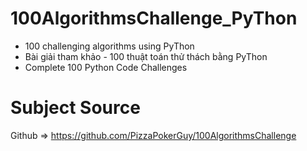 # 100AlgorithmsChallenge_PyThon
- 100 challenging algorithms using PyThon
- Bài giải tham khảo - 100 thuật toán thử thách bằng PyThon
- Complete 100 Python Code Challenges

# Subject Source
Github => https://github.com/PizzaPokerGuy/100AlgorithmsChallenge
